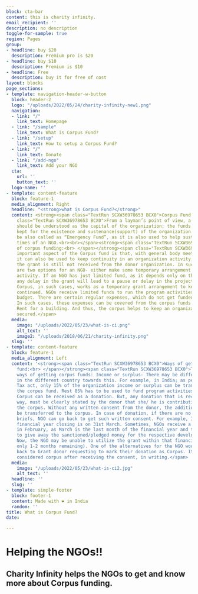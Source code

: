 ```yaml
---
block: cta-bar
content: this is charity infinity.
email_recipient: ''
description: no description
toggle-for-sample: true
region: Pages
group:
- headline: buy $20
  description: Premium pro is $20
- headline: buy $10
  description: Premium is $10
- headline: Free
  description: buy it for free of cost
layout: blocks
page_sections:
- template: navigation-header-w-button
  block: header-2
  logo: "/uploads/2022/05/24/charity-infinity-new1.png"
  navigation:
  - link: "/"
    link_text: Homepage
  - link: "/sample"
    link_text: What is Corpus Fund?
  - link: "/setup"
    link_text: How to setup a Corpus Fund?
  - link: "/"
    link_text: Donate
  - link: "/add-ngo"
    link_text: Add your NGO
  cta:
    url: ''
    button_text: ''
  logo-name: ''
- template: content-feature
  block: feature-1
  media_alignment: Right
  headline: "<strong>what is Corpus Fund?</strong>"
  content: <strong><span class="TextRun SCXW36978653 BCX0">Corpus Fund:<br> </span></strong><span
    class="TextRun SCXW36978653 BCX0">From a layman’s point of view, a corpus fund
    should be understood as the capital of the organization; the funds generated and
    kept for the existence and sustenance(support) of the organization. It can simply
    be also called as “Emergency Fund”, as it is also used to help sustain the difficult
    times of an NGO.<br><br></span><strong><span class="TextRun SCXW36978653 BCX0">Need
    of corpus funding:<br> </span></strong><span class="TextRun SCXW36978653 BCX0">An
    important aspect of the Corpus fund is that, with general body meeting approval,
    it can also be used to keep continuity in an organization activity, say, when
    the grant is still not received from the donor organization. In such cases, there
    are two options for an NGO- either make some temporary arrangement or delay the
    activity. If an NGO has just limited fund, as it depends only on the foreign grant,
    any delay in the grant will lead to a pause or delay in the project activity.
    Corpus, in such cases, works as a temporary grant arrangement to keep the activity
    continued. NGOs receive limited funds to run the program activities as the approved
    budget. There are certain regular expenses, which do not get funded through this.
    In such cases, these expenses can be covered from the corpus funds. For example-
    Rent for a building. And thus, the corpus helps to keep an organization financially
    secured.</span>
  media:
    image: "/uploads/2022/05/23/what-is-ci.png"
    alt_text: ''
    image2: "/uploads/2018/06/21/charity-infinity.png"
  slug: ''
- template: content-feature
  block: feature-1
  media_alignment: Left
  content: '<strong><span class="TextRun SCXW36978653 BCX0">Ways of getting corpus
    fund:<br> </span></strong><span class="TextRun SCXW36978653 BCX0">There are two
    ways of getting corpus funds: Income or surplus- There may be different rules
    in the different country towards this. For example, in India; as per the Income
    Tax act, only 15% of the organization income or surplus can be transferred to
    the corpus fund. Rest 85% has to be used to fund program activities. Donations-
    Corpus can be received as a donation. But, any donation that is received this
    way, must be clearly stated by the donor that she/ he is contributing towards
    the corpus. Without any written consent from the donor, the additional funds cannot
    be transferred to the corpus. In case of donation, if there are no such written
    briefs, NGO can go back to get such written consent. For example, In India, the
    financial year closing is on 31st March. Sometimes, NGOs receive a huge grant
    in February, as March is the last month of the financial year and the donors need
    to give away the sanctioned/pledged money for the respective development cause.
    Now, the NGO may be unable to utilize the grant within that financial year (practically
    only 1-2 months remaining). One of the alternatives for the NGO would be to go
    back to Grant donor requesting to mark their donation as Corpus. It can only be
    considered corpus after receiving the consent, in writing.</span>  '
  media:
    image: "/uploads/2022/05/23/what-is-ci2.jpg"
    alt_text: ''
  headline: ''
  slug: ''
- template: simple-footer
  block: footer-1
  content: Made with ❤︎ in India
  random: ''
title: What is Corpus Fund?
date: 

---
```

# Helping the NGOs!!

## Charity Infinity helps the NGOs to get and know more about Corpus funding.